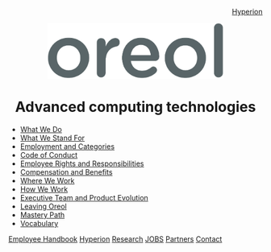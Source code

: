 <p align="right">
<a href="https://github.com/oreol-ag/hyperion-web">Hyperion</a>
</p>

<p align="center">
<img src="https://github.com/oreol-ag/oreol-web/blob/main/Oreol.png" align="center" width="350">
</p>

<h1 align="center">
  Advanced computing technologies
</h1>

* [What We Do ](./what-we-do.md)
* [What We Stand For](./what-we-stand-for.md)
* [Employment and Categories](./employment-and-categories.md)
* [Code of Conduct](./code-of-conduct.md)
* [Employee Rights and Responsibilities](./employee-rights-and-responsibilities.md)
* [Compensation and Benefits](./compensation-and-benefits.md)
* [Where We Work](./where-we-work.md)
* [How We Work](./how-we-work.md)
* [Executive Team and Product Evolution](./executive-team-and-product-evolution.md)
* [Leaving Oreol](./leaving-oreol.md)
* [Mastery Path](./mastery-path.md)
* [Vocabulary](./vocabulary.md)

<p align="left">
<a href="https://www.dropbox.com/scl/fi/xvg9xfj1064mh1h15hj1d/oreol-employee-handbook.pdf?rlkey=pzptywh1hte79ypoi9tooj9zt&dl=0">Employee Handbook</a> <a href="https://www.dropbox.com/scl/fi/xvg9xfj1064mh1h15hj1d/oreol-employee-handbook.pdf?rlkey=pzptywh1hte79ypoi9tooj9zt&dl=0">Hyperion</a> <a href="https://github.com/oreol-ag/landing-page#--advanced-computing-technologies">Research</a> <a href="https://github.com/oreol-ag/landing-page#--advanced-computing-technologies">JOBS</a> <a href="https://github.com/oreol-ag/landing-page#--advanced-computing-technologies">Partners</a> <a href="mailto:hey@oreol.ch">Contact</a>
</p> 

<!-- <p align="left">
<a href="https://www.dropbox.com/scl/fi/xvg9xfj1064mh1h15hj1d/oreol-employee-handbook.pdf?rlkey=pzptywh1hte79ypoi9tooj9zt&dl=0">Employee Handbook</a> <a href="https://github.com/oreol-ag/oreol-web/blob/main/vocabulary.md">Vocabulary</a> <a href="https://github.com/oreol-ag/oreol-web/blob/main/mastery-path.md">Mastery Path</a> <a href="mailto:hey@oreol.ch">Contact</a> <a href="https://github.com/oreol-ag/landing-page#--advanced-computing-technologies">Jobs</a>  <a href="https://github.com/oreol-ag/landing-page#--advanced-computing-technologies">Partners</a> <a href="https://github.com/oreol-ag/landing-page#--advanced-computing-technologies">Research</a>  
</p>  -->